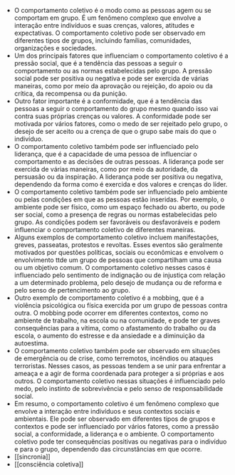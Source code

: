 ---
---

- O comportamento coletivo é o modo como as pessoas agem ou se comportam em grupo. É um fenômeno complexo que envolve a interação entre indivíduos e suas crenças, valores, atitudes e expectativas. O comportamento coletivo pode ser observado em diferentes tipos de grupos, incluindo famílias, comunidades, organizações e sociedades.
- Um dos principais fatores que influenciam o comportamento coletivo é a pressão social, que é a tendência das pessoas a seguir o comportamento ou as normas estabelecidas pelo grupo. A pressão social pode ser positiva ou negativa e pode ser exercida de várias maneiras, como por meio da aprovação ou rejeição, do apoio ou da crítica, da recompensa ou da punição.
- Outro fator importante é a conformidade, que é a tendência das pessoas a seguir o comportamento do grupo mesmo quando isso vai contra suas próprias crenças ou valores. A conformidade pode ser motivada por vários fatores, como o medo de ser rejeitado pelo grupo, o desejo de ser aceito ou a crença de que o grupo sabe mais do que o indivíduo.
- O comportamento coletivo também pode ser influenciado pelo liderança, que é a capacidade de uma pessoa de influenciar o comportamento e as decisões de outras pessoas. A liderança pode ser exercida de várias maneiras, como por meio da autoridade, da persuasão ou da inspiração. A liderança pode ser positiva ou negativa, dependendo da forma como é exercida e dos valores e crenças do líder.
- O comportamento coletivo também pode ser influenciado pelo ambiente ou pelas condições em que as pessoas estão inseridas. Por exemplo, o ambiente pode ser físico, como um espaço fechado ou aberto, ou pode ser social, como a presença de regras ou normas estabelecidas pelo grupo. As condições podem ser favoráveis ou desfavoráveis e podem influenciar o comportamento coletivo de diferentes maneiras.
- Alguns exemplos de comportamento coletivo incluem manifestações, greves, passeatas, protestos e revoltas. Esses eventos são geralmente motivados por questões políticas, sociais ou econômicas e envolvem o envolvimento ttde um grupo de pessoas que compartilham uma causa ou um objetivo comum. O comportamento coletivo nesses casos é influenciado pelo sentimento de indignação ou de injustiça com relação a um determinado problema, pelo desejo de mudança ou de reforma e pelo senso de pertencimento ao grupo.
- Outro exemplo de comportamento coletivo é a mobbing, que é a violência psicológica ou física exercida por um grupo de pessoas contra outra. O mobbing pode ocorrer em diferentes contextos, como no ambiente de trabalho, na escola ou na comunidade, e pode ter graves consequências para a vítima, como o afastamento do trabalho ou da escola, o aumento do estresse e da ansiedade e a diminuição da autoestima.
- O comportamento coletivo também pode ser observado em situações de emergência ou de crise, como terremotos, incêndios ou ataques terroristas. Nesses casos, as pessoas tendem a se unir para enfrentar a ameaça e a agir de forma coordenada para proteger a si próprias e aos outros. O comportamento coletivo nessas situações é influenciado pelo medo, pelo instinto de sobrevivência e pelo senso de responsabilidade social.
- Em resumo, o comportamento coletivo é um fenômeno complexo que envolve a interação entre indivíduos e seus contextos sociais e ambientais. Ele pode ser observado em diferentes tipos de grupos e contextos e pode ser influenciado por vários fatores, como a pressão social, a conformidade, a liderança e o ambiente. O comportamento coletivo pode ter consequências positivas ou negativas para o indivíduo e para o grupo, dependendo das circunstâncias em que ocorre.
- [[sincronia]]
- [[consciência coletiva]]